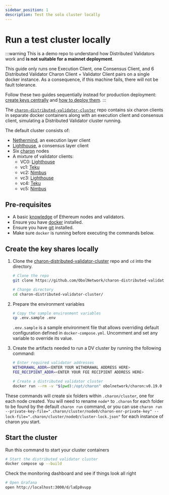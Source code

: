 ```yaml
---
sidebar_position: 1
description: Test the solo cluster locally
---
```


# Run a test cluster locally
:::warning
This is a demo repo to understand how Distributed Validators work and **is not suitable for a mainnet deployment**.

This guide only runs one Execution Client, one Consensus Client, and 6 Distributed Validator Charon Client + Validator Client pairs on a single docker instance. As a consequence, if this machine fails, there will not be fault tolerance.

Follow these two guides sequentially instead for production deployment: [create keys centrally](./create-keys.md) and [how to deploy them](./deploy.md). 
:::

The [`charon-distributed-validator-cluster`](https://github.com/ObolNetwork/charon-distributed-validator-cluster) repo contains six charon clients in separate docker containers along with an execution client and consensus client, simulating a Distributed Validator cluster running.

The default cluster consists of:
- [Nethermind](https://github.com/NethermindEth/nethermind), an execution layer client
- [Lighthouse](https://github.com/sigp/lighthouse), a consensus layer client
- Six [charon](https://github.com/ObolNetwork/charon) nodes
- A mixture of validator clients:
   - VC0: [Lighthouse](https://github.com/sigp/lighthouse)
   - vc1: [Teku](https://github.com/ConsenSys/teku)
   - vc2: [Nimbus](https://github.com/status-im/nimbus-eth2)
   - vc3: [Lighthouse](https://github.com/sigp/lighthouse)
   - vc4: [Teku](https://github.com/ConsenSys/teku)
   - vc5: [Nimbus](https://github.com/status-im/nimbus-eth2)

## Pre-requisites

- A basic [knowledge](https://docs.ethstaker.cc/ethstaker-knowledge-base/) of Ethereum nodes and validators.
- Ensure you have [docker](https://docs.docker.com/desktop/install/ubuntu/#install-docker-desktop) installed.
- Ensure you have [git](https://git-scm.com/downloads) installed. 
- Make sure `docker` is running before executing the commands below.

## Create the key shares locally

1. Clone the [charon-distributed-validator-cluster](https://github.com/ObolNetwork/charon-distributed-validator-cluster) repo and `cd` into the directory.

   ```sh
   # Clone the repo
   git clone https://github.com/ObolNetwork/charon-distributed-validator-cluster.git

   # Change directory
   cd charon-distributed-validator-cluster/
   ```

2. Prepare the environment variables

   ```sh
   # Copy the sample environment variables
   cp .env.sample .env
   ```
   `.env.sample` is a sample environment file that allows overriding default configuration defined in `docker-compose.yml`. Uncomment and set any variable to override its value.

3. Create the artifacts needed to run a DV cluster by running the following command:

   ```sh
   # Enter required validator addresses
   WITHDRAWAL_ADDR=<ENTER YOUR WITHDRAWAL ADDRESS HERE>
   FEE_RECIPIENT_ADDR=<ENTER YOUR FEE RECIPIENT ADDRESS HERE>

   # Create a distributed validator cluster
   docker run --rm -v "$(pwd):/opt/charon" obolnetwork/charon:v0.19.0 create cluster --name="mycluster" --cluster-dir=".charon/cluster/" --withdrawal-addresses="${WITHDRAWAL_ADDR}" --fee-recipient-addresses="${FEE_RECIPIENT_ADDR}" --nodes 6 --network goerli --num-validators=1
   ```

These commands will create six folders within `.charon/cluster`, one for each node created. You will need to rename `node*` to `.charon` for each folder to be found by the default `charon run` command, or you can use `charon run --private-key-file=".charon/cluster/node0/charon-enr-private-key" --lock-file=".charon/cluster/node0/cluster-lock.json"` for each instance of charon you start.

## Start the cluster

Run this command to start your cluster containers

```sh
# Start the distributed validator cluster
docker compose up --build
```
Check the monitoring dashboard and see if things look all right

```sh
# Open Grafana
open http://localhost:3000/d/laEp8vupp
```